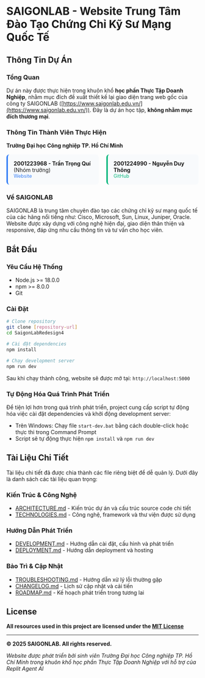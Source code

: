 # SAIGONLAB - Website Trung Tâm Đào Tạo Chứng Chỉ Kỹ Sư Mạng Quốc Tế

## Thông Tin Dự Án

### Tổng Quan

Dự án này được thực hiện trong khuôn khổ **học phần Thực Tập Doanh Nghiệp**, nhằm mục đích đề xuất thiết kế lại giao diện trang web gốc của công ty SAIGONLAB ([https://www.saigonlab.edu.vn/](https://www.saigonlab.edu.vn/)). Đây là dự án học tập, **không nhằm mục đích thương mại**.

### Thông Tin Thành Viên Thực Hiện

**Trường Đại học Công nghiệp TP. Hồ Chí Minh**

<div style="display: flex; gap: 20px; margin: 15px 0;">
  <div style="flex: 1; padding: 15px; border-left: 4px solid #3b82f6; background: #f8fafc; border-radius: 8px;">
    <strong>2001223968 - Trần Trọng Quí</strong> (Nhóm trưởng)
    <br>
    <a href="https://justtq.pages.dev/" target="_blank" style="color: #3b82f6; text-decoration: none; font-size: 0.9em;">Website</a>
  </div>
  <div style="flex: 1; padding: 15px; border-left: 4px solid #10b981; background: #f8fafc; border-radius: 8px;">
    <strong>2001224990 - Nguyễn Duy Thông</strong>
    <br>
    <a href="https://github.com/NgDuyThong" target="_blank" style="color: #10b981; text-decoration: none; font-size: 0.9em;">GitHub</a>
  </div>
</div>


### Về SAIGONLAB

SAIGONLAB là trung tâm chuyên đào tạo các chứng chỉ kỹ sư mạng quốc tế của các hãng nổi tiếng như: Cisco, Microsoft, Sun, Linux, Juniper, Oracle. Website được xây dựng với công nghệ hiện đại, giao diện thân thiện và responsive, đáp ứng nhu cầu thông tin và tư vấn cho học viên.

## Bắt Đầu

### Yêu Cầu Hệ Thống
- Node.js >= 18.0.0
- npm >= 8.0.0
- Git

### Cài Đặt

```bash
# Clone repository
git clone [repository-url]
cd SaigonLabRedesign4

# Cài đặt dependencies
npm install

# Chạy development server
npm run dev
```

Sau khi chạy thành công, website sẽ được mở tại: `http://localhost:5000`

### Tự Động Hóa Quá Trình Phát Triển

Để tiện lợi hơn trong quá trình phát triển, project cung cấp script tự động hóa việc cài đặt dependencies và khởi động development server:

- Trên Windows: Chạy file `start-dev.bat` bằng cách double-click hoặc thực thi trong Command Prompt
- Script sẽ tự động thực hiện `npm install` và `npm run dev`

## Tài Liệu Chi Tiết

Tài liệu chi tiết đã được chia thành các file riêng biệt để dễ quản lý. Dưới đây là danh sách các tài liệu quan trọng:

### Kiến Trúc & Công Nghệ
- [ARCHITECTURE.md](ARCHITECTURE.md) - Kiến trúc dự án và cấu trúc source code chi tiết
- [TECHNOLOGIES.md](TECHNOLOGIES.md) - Công nghệ, framework và thư viện được sử dụng

### Hướng Dẫn Phát Triển
- [DEVELOPMENT.md](DEVELOPMENT.md) - Hướng dẫn cài đặt, cấu hình và phát triển
- [DEPLOYMENT.md](DEPLOYMENT.md) - Hướng dẫn deployment và hosting

### Bảo Trì & Cập Nhật
- [TROUBLESHOOTING.md](TROUBLESHOOTING.md) - Hướng dẫn xử lý lỗi thường gặp
- [CHANGELOG.md](CHANGELOG.md) - Lịch sử cập nhật và cải tiến
- [ROADMAP.md](ROADMAP.md) - Kế hoạch phát triển trong tương lai

## License
**All resources used in this project are licensed under the [MIT License](https://opensource.org/licenses/MIT)**

---

**© 2025 SAIGONLAB. All rights reserved.**

*Website được phát triển bởi sinh viên Trường Đại học Công nghiệp TP. Hồ Chí Minh trong khuôn khổ học phần Thực Tập Doanh Nghiệp với hỗ trợ của Replit Agent AI*